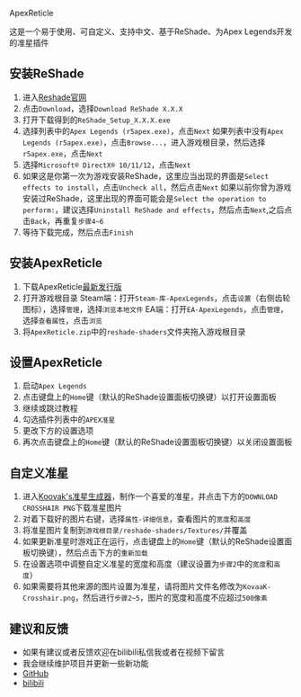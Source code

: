 ApexReticle

这是一个易于使用、可自定义、支持中文、基于ReShade、为Apex Legends开发的准星插件

## 安装ReShade

1. 进入[Reshade官网](https://reshade.me/)
2. 点击`Download`，选择`Download ReShade X.X.X`
3. 打开下载得到的`ReShade_Setup_X.X.X.exe`
4. 选择列表中的`Apex Legends (r5apex.exe)`，点击`Next`
   如果列表中没有`Apex Legends (r5apex.exe)`，点击`Browse...`，进入游戏根目录，然后选择`r5apex.exe`，点击`Next`
5. 选择`Microsoft® DirectX® 10/11/12`，点击`Next`
6. 如果这是你第一次为游戏安装ReShade，这里应当出现的界面是`Select effects to install`，点击`Uncheck all`，然后点击`Next`
   如果以前你曾为游戏安装过ReShade，这里出现的界面可能会是`Select the operation to perform:`，建议选择`Uninstall ReShade and effects`，然后点击`Next`,之后点击`Back`，再重复`步骤4~6`
7. 等待下载完成，然后点击`Finish`

## 安装ApexReticle

1. 下载ApexReticle[最新发行版](/releases/latest/download/ApexReticle.zip)
2. 打开游戏根目录
   Steam端：打开`Steam-库-ApexLegends`，点击`设置`（右侧齿轮图标），选择`管理`，选择`浏览本地文件`
   EA端：打开`EA-ApexLegends`，点击`管理`，选择`查看属性`，点击`浏览`
3. 将`ApexReticle.zip`中的`reshade-shaders`文件夹拖入游戏根目录

## 设置ApexReticle

1. 启动`Apex Legends`
2. 点击键盘上的`Home`键（默认的ReShade设置面板切换键）以打开设置面板
3. 继续或跳过教程
4. 勾选插件列表中的`APEX准星`
5. 更改下方的设置选项
6. 再次点击键盘上的`Home`键（默认的ReShade设置面板切换键）以关闭设置面板

## 自定义准星

1. 进入[Koovak's准星生成器](https://crosshair.themeta.gg/)，制作一个喜爱的准星，并点击下方的`DOWNLOAD CROSSHAIR PNG`下载准星图片
2. 对着下载好的图片右键，选择`属性-详细信息`，查看图片的`宽度`和`高度`
3. 将准星图片复制到`游戏根目录/reshade-shaders/Textures/`并覆盖
4. 如果更新准星时游戏正在运行，点击键盘上的`Home`键（默认的ReShade设置面板切换键），然后点击下方的`重新加载`
5. 在设置选项中调整自定义准星的宽度和高度（建议设置为`步骤2`中的`宽度`和`高度`）
6. 如果需要将其他来源的图片设置为准星，请将图片文件名修改为`KovaaK-Crosshair.png`，然后进行`步骤2~5`，图片的宽度和高度不应超过`500像素`

## 建议和反馈

 * 如果有建议或者反馈欢迎在bilibili私信我或者在视频下留言
 * 我会继续维护项目并更新一些新功能
 * [GitHub](https://github.com/roundRekt)
 * [bilibili](https://space.bilibili.com/2122119709)
